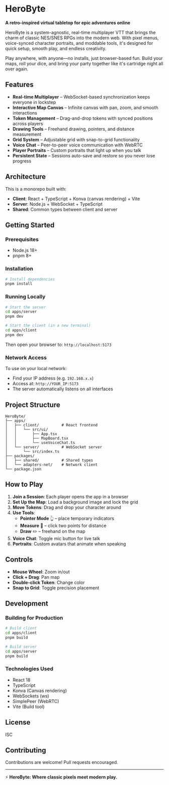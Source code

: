 # HeroByte

**A retro-inspired virtual tabletop for epic adventures online**

HeroByte is a system-agnostic, real-time multiplayer VTT that brings the charm of classic NES/SNES RPGs into the modern web. With pixel menus, voice-synced character portraits, and moddable tools, it's designed for quick setup, smooth play, and endless creativity.

Play anywhere, with anyone—no installs, just browser-based fun. Build your maps, roll your dice, and bring your party together like it's cartridge night all over again.

## Features

- **Real-time Multiplayer** – WebSocket-based synchronization keeps everyone in lockstep
- **Interactive Map Canvas** – Infinite canvas with pan, zoom, and smooth interactions
- **Token Management** – Drag-and-drop tokens with synced positions across players
- **Drawing Tools** – Freehand drawing, pointers, and distance measurement
- **Grid System** – Adjustable grid with snap-to-grid functionality
- **Voice Chat** – Peer-to-peer voice communication with WebRTC
- **Player Portraits** – Custom portraits that light up when you talk
- **Persistent State** – Sessions auto-save and restore so you never lose progress

## Architecture

This is a monorepo built with:

- **Client**: React + TypeScript + Konva (canvas rendering) + Vite
- **Server**: Node.js + WebSocket + TypeScript
- **Shared**: Common types between client and server

## Getting Started

### Prerequisites

- Node.js 18+
- pnpm 8+

### Installation

```bash
# Install dependencies
pnpm install
```

### Running Locally

```bash
# Start the server
cd apps/server
pnpm dev

# Start the client (in a new terminal)
cd apps/client
pnpm dev
```

Then open your browser to: `http://localhost:5173`

### Network Access

To use on your local network:

- Find your IP address (e.g. `192.168.x.x`)
- Access at: `http://YOUR_IP:5173`
- The server automatically listens on all interfaces

## Project Structure

```
HeroByte/
├── apps/
│   ├── client/          # React frontend
│   │   └── src/ui/
│   │       ├── App.tsx
│   │       ├── MapBoard.tsx
│   │       └── useVoiceChat.ts
│   └── server/          # WebSocket server
│       └── src/index.ts
├── packages/
│   ├── shared/          # Shared types
│   └── adapters-net/    # Network client
└── package.json
```

## How to Play

1. **Join a Session**: Each player opens the app in a browser
2. **Set Up the Map**: Load a background image and lock the grid
3. **Move Tokens**: Drag and drop your character around
4. **Use Tools**:
   - **Pointer Mode** 👆 – place temporary indicators
   - **Measure** 📏 – click two points for distance
   - **Draw** ✏️ – freehand on the map
5. **Voice Chat**: Toggle mic button for live talk
6. **Portraits**: Custom avatars that animate when speaking

## Controls

- **Mouse Wheel**: Zoom in/out
- **Click + Drag**: Pan map
- **Double-click Token**: Change color
- **Snap to Grid**: Toggle precision placement

## Development

### Building for Production

```bash
# Build client
cd apps/client
pnpm build

# Build server
cd apps/server
pnpm build
```

### Technologies Used

- React 18
- TypeScript
- Konva (Canvas rendering)
- WebSockets (ws)
- SimplePeer (WebRTC)
- Vite (Build tool)

## License

ISC

## Contributing

Contributions are welcome! Pull requests encouraged.

---

⚡ **HeroByte: Where classic pixels meet modern play.**
